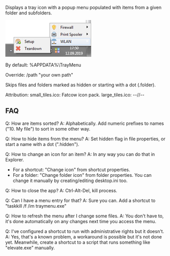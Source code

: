 Displays a tray icon with a popup menu populated with items from a given folder and subfolders.

![Tray notification](docs/screen1.png)

By default:
  %APPDATA%\TrayMenu

Override:
  /path "your own path"

Skips files and folders marked as hidden or starting with a dot (.folder).

Attribution:
  small_tiles.ico: Fatcow icon pack.
  large_tiles.ico: --//--


## FAQ ##

Q: How are items sorted?
A: Alphabetically. Add numeric prefixes to names ("10. My file") to sort in some other way.

Q: How to hide items from the menu?
A: Set hidden flag in file properties, or start a name with a dot (".hidden").

Q: How to change an icon for an item?
A: In any way you can do that in Explorer.
 * For a shortcut: "Change icon" from shortcut properties.
 * For a folder: "Change folder icon" from folder properties. You can change it manually by creating/editing desktop.ini too.

Q: How to close the app?
A: Ctrl-Alt-Del, kill process.

Q: Can I have a menu entry for that?
A: Sure you can. Add a shortcut to "taskkill /f /im traymenu.exe"

Q: How to refresh the menu after I change some files.
A: You don't have to, it's done automatically on any changes next time you access the menu.

Q: I've configured a shortcut to run with administrative rights but it doesn't.
A: Yes, that's a known problem, a workaround is possible but it's not done yet. Meanwhile, create a shortcut to a script that runs something like "elevate.exe" manually.